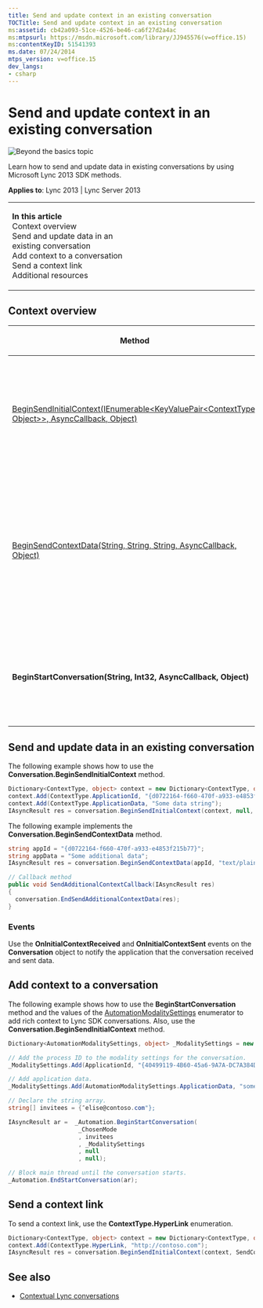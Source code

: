 ```yaml
---
title: Send and update context in an existing conversation
TOCTitle: Send and update context in an existing conversation
ms:assetid: cb42a093-51ce-4526-be46-ca6f27d2a4ac
ms:mtpsurl: https://msdn.microsoft.com/library/JJ945576(v=office.15)
ms:contentKeyID: 51541393
ms.date: 07/24/2014
mtps_version: v=office.15
dev_langs:
- csharp
---
```


# Send and update context in an existing conversation

![Beyond the basics topic](images/JJ937254.mod_icon_beyondbasics_long(Office.15).png "Beyond the basics topic")

Learn how to send and update data in existing conversations by using Microsoft Lync 2013 SDK methods.



**Applies to**: Lync 2013 | Lync Server 2013

<table>
<colgroup>
<col style="width: 50%" />
<col style="width: 50%" />
</colgroup>
<tbody>
<tr class="odd">
<td><p><strong>In this article</strong><br />
Context overview<br />
Send and update data in an existing conversation<br />
Add context to a conversation<br />
Send a context link<br />
Additional resources</p></td>
<td><p></p></td>
</tr>
</tbody>
</table>

## Context overview

<table>
<colgroup>
<col style="width: 50%" />
<col style="width: 50%" />
</colgroup>
<thead>
<tr class="header">
<th><p>Method</p></th>
<th><p>Description</p></th>
</tr>
</thead>
<tbody>
<tr class="odd">
<td><p><a href="https://msdn.microsoft.com/library/jj275891(v=office.15)">BeginSendInitialContext(IEnumerable&lt;KeyValuePair&lt;ContextType, Object&gt;&gt;, AsyncCallback, Object)</a></p></td>
<td><p><strong>BeginSendInitialContext</strong> is the setup method. Call it first. This method can be used multiple times in a single conversation, for example, if there is a change in subject and additional data is needed. The data limit's 2,000 characters.</p></td>
</tr>
<tr class="even">
<td><p><a href="https://msdn.microsoft.com/library/jj278336(v=office.15)">BeginSendContextData(String, String, String, AsyncCallback, Object)</a></p></td>
<td><p>Use <strong>BeginSendContextData</strong> for more advanced scenarios, such as implementing a command and response protocol, or exchanging large amounts of data. It can only be used after a session is established. However, it can be used again in an existing conversation as often as needed. The data limit's 64,000 characters.</p></td>
</tr>
<tr class="odd">
<td><p><strong>BeginStartConversation(String, Int32, AsyncCallback, Object)</strong></p></td>
<td><p>Use the <strong>BeginStartConversation</strong> method and the values of the <a href="https://msdn.microsoft.com/library/jj276319(v=office.15)">AutomationModalitySettings</a> enumerator to add rich context to Lync SDK conversations.</p></td>
</tr>
</tbody>
</table>

## Send and update data in an existing conversation

The following example shows how to use the **Conversation.BeginSendInitialContext** method.

```csharp
Dictionary<ContextType, object> context = new Dictionary<ContextType, object>();
context.Add(ContextType.ApplicationId, "{d0722164-f660-470f-a933-e4853f215b77}");
context.Add(ContextType.ApplicationData, "Some data string");
IAsyncResult res = conversation.BeginSendInitialContext(context, null, null);
```

The following example implements the **Conversation.BeginSendContextData** method.

```csharp
string appId = "{d0722164-f660-470f-a933-e4853f215b77}";
string appData = "Some additional data";
IAsyncResult res = conversation.BeginSendContextData(appId, "text/plain", appData, SendAdditionalContextCallback, null);

// Callback method
public void SendAdditionalContextCallback(IAsyncResult res)
{
  conversation.EndSendAdditionalContextData(res);
}
```

### Events

Use the **OnInitialContextReceived** and **OnInitialContextSent** events on the **Conversation** object to notify the application that the conversation received and sent data.

## Add context to a conversation

The following example shows how to use the **BeginStartConversation** method and the values of the [AutomationModalitySettings](https://msdn.microsoft.com/library/jj276319\(v=office.15\)) enumerator to add rich context to Lync SDK conversations. Also, use the **Conversation.BeginSendInitialContext** method.

```csharp
Dictionary<AutomationModalitySettings, object> _ModalitySettings = new Dictionary<AutomationModalitySettings, object>(); 

// Add the process ID to the modality settings for the conversation.
_ModalitySettings.Add(ApplicationId, "{40499119-4B60-45a6-9A7A-DC7A384D5670}";

// Add application data.
_ModalitySettings.Add(AutomationModalitySettings.ApplicationData, "some application data with you.");

// Declare the string array.
string[] invitees = {″elise@contoso.com"};

IAsyncResult ar =  _Automation.BeginStartConversation(
                    _ChosenMode
                    , invitees
                    , _ModalitySettings
                    , null
                    , null);

// Block main thread until the conversation starts.
_Automation.EndStartConversation(ar);
```

## Send a context link

To send a context link, use the **ContextType.HyperLink** enumeration.

```csharp
Dictionary<ContextType, object> context = new Dictionary<ContextType, object>();
context.Add(ContextType.HyperLink, "http://contoso.com");
IAsyncResult res = conversation.BeginSendInitialContext(context, SendContextCallback, null);
```

## See also

  - [Contextual Lync conversations](contextual-lync-conversations.md)

